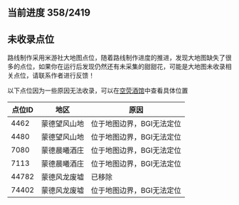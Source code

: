 ## 当前进度 358/2419

## 未收录点位
路线制作采用米游社大地图点位，随着路线制作进度的推进，发现大地图缺失了很多的点位，如果你在运行后发现仍然还有未采集的甜甜花，可能是大地图未收录相关点位，请联系作者进行反馈！

以下点位因为一些原因无法收录，可以在[空荧酒馆](https://v3.yuanshen.site/)中查看具体位置

|点位ID|地区|原因|
| --- | --- | --- |
|4462|蒙德望风山地|位于地图边界，BGI无法定位|
|4480|蒙德望风山地|位于地图边界，BGI无法定位|
|7080|蒙德晨曦酒庄|位于地图边界，BGI无法定位|
|7113|蒙德晨曦酒庄|位于地图边界，BGI无法定位|
|44782|蒙德风龙废墟|已移除|
|74402|蒙德风龙废墟|位于地图边界，BGI无法定位|
